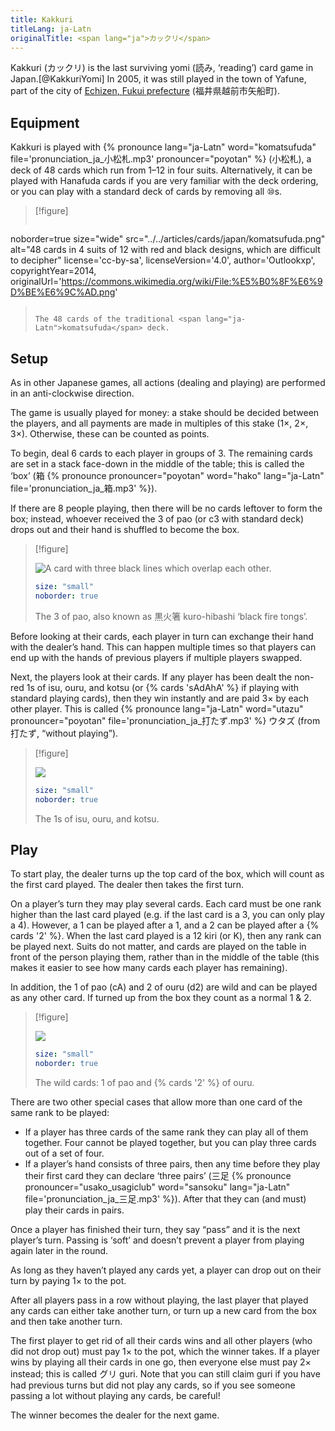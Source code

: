 ```yaml
---
title: Kakkuri
titleLang: ja-Latn
originalTitle: <span lang="ja">カックリ</span>
---
```


<p class="lead">
<Pronounce pronouncer="strawberrybrown"  lang="ja-Latn" file='pronunciation_ja_がっくり.mp3'>Kakkuri</Pronounce> (<span lang="ja">カックリ</span>) is the last surviving <span lang="ja-Latn">yomi</span> (<span lang="ja">読み</span>, ‘reading’) card game in Japan.[@KakkuriYomi] In 2005, it was still played in the town of <span class="noun" lang="ja-Latn">Yafune</span>, part of the city of <a href="https://en.wikipedia.org/wiki/Echizen,_Fukui"><span class="noun" lang="ja-Latn">Echizen</span>, <span class="noun" lang="ja-Latn">Fukui</span> prefecture</a> (<span lang="ja">福井県越前市矢船町</span>).
</p>

## Equipment

<span class="noun" lang="ja-Latn">Kakkuri</span> is played with {% pronounce lang="ja-Latn"
word="komatsufuda" file='pronunciation_ja_小松札.mp3' pronouncer="poyotan" %}
(<span lang="ja">小松札</span>), a deck of 48 cards which run from 1–12 in four
suits. Alternatively, it can be played with <span class="noun" lang="ja-Latn">Hanafuda</span>
cards if you are very familiar with the deck ordering, or you can play with a
standard deck of cards by removing all <Cards>⑩</Cards>s.

> [!figure]
>
> ```yaml
> 
  noborder=true
  size="wide"
  src="../../articles/cards/japan/komatsufuda.png"
  alt="48 cards in 4 suits of 12 with red and black designs, which are difficult to decipher"
  license='cc-by-sa', licenseVersion='4.0', author='Outlookxp', copyrightYear=2014, originalUrl='https://commons.wikimedia.org/wiki/File:%E5%B0%8F%E6%9D%BE%E6%9C%AD.png' 
> ```
>
> The 48 cards of the traditional <span lang="ja-Latn">komatsufuda</span> deck.


## Setup

As in other Japanese games, all actions (dealing and playing) are performed in
an anti-clockwise direction.

The game is usually played for money: a stake should be decided between the
players, and all payments are made in multiples of this stake (1×, 2×, 3×).
Otherwise, these can be counted as points.

To begin, deal 6 cards to each player in groups of 3. The remaining cards are
set in a stack face-down in the middle of the table; this is called the ‘box’
(<span lang="ja">箱</span> {% pronounce pronouncer="poyotan" word="hako"
lang="ja-Latn" file='pronunciation_ja_箱.mp3' %}).

If there are 8 people playing, then there will be no cards leftover to form the box; instead, whoever received the <Cards>3</Cards> of <span lang="ja-Latn">pao</span> (or <Cards>c3</Cards> with standard deck) drops out and their hand is shuffled to become the box.

> [!figure]
>
> ![A card with three black lines which overlap each other.](3pao.jpg)
>
> ```yaml
> size: "small"
> noborder: true
> ```
>
> The 3 of <span lang="ja-Latn">pao</span>, also known as <span lang="ja">黒火箸 </span> <span lang="ja-Latn">kuro-hibashi</span> ‘black fire tongs’.

Before looking at their cards, each player in turn can exchange their hand with
the dealer’s hand. This can happen multiple times so that players can end up
with the hands of previous players if multiple players swapped.

Next, the players look at their cards. If any player has been dealt the non-red
<Cards>1</Cards>s of <span lang="ja-Latn">isu</span>, <span
lang="ja-Latn">ouru</span>, and <span lang="ja-Latn">kotsu</span> (or {% cards
'sAdAhA' %} if playing with standard playing cards), then they win instantly and
are paid 3× by each other player. This is called {% pronounce lang="ja-Latn"
word="utazu" pronouncer="poyotan" file='pronunciation_ja_打たず.mp3' %} <span
lang="ja">ウタズ</span> (from <span lang="ja">打たず</span>, “without playing”).

> [!figure]
>
> ![](utazu.jpg)
>
> ```yaml
> size: "small"
> noborder: true
> ```
>
> The <Cards>1</Cards>s of <span lang="ja-Latn">isu</span>, <span lang="ja-Latn">ouru</span>, and <span lang="ja-Latn">kotsu</span>.

## Play

To start play, the dealer turns up the top card of the box, which will count as
the first card played. The dealer then takes the first turn.

On a player’s turn they may play several cards. Each card must be one rank
higher than the last card played (e.g. if the last card is a <Cards>3</Cards>,
you can only play a <Cards>4</Cards>). However, a <Cards>1</Cards> can be played
after a <Cards>1</Cards>, and a <Cards>2</Cards> can be played after a {% cards
'2' %}. When the last card played is a <Cards>12</Cards> <span
lang="ja-Latn">kiri </span>(or <Cards>K</Cards>), then any rank can be played
next. Suits do not matter, and cards are played on the table in front of the
person playing them, rather than in the middle of the table (this makes it
easier to see how many cards each player has remaining).

In addition, the <Cards>1</Cards> of <span lang="ja-Latn">pao</span> (<Cards>cA</Cards>) and <Cards>2</Cards> of <span lang="ja-Latn">ouru</span> (<Cards>d2</Cards>) are wild and can be played as any other card. If turned up from the box they count as a normal <Cards>1</Cards> &amp; <Cards>2</Cards>.

> [!figure]
>
> ![](wilds.jpg)
>
> ```yaml
> size: "small"
> noborder: true
> ```
>
> The wild cards: <Cards>1</Cards> of <span lang="ja-Latn">pao</span> and {% cards '2' %} of <span lang="ja-Latn">ouru</span>.

There are two other special cases that allow more than one card of the same rank
to be played:

* If a player has three cards of the same rank they can play all of them
  together. Four cannot be played together, but you can play three cards out of
  a set of four.
* If a player’s hand consists of three pairs, then any time before they play
  their first card they can declare ‘three pairs’ (<span lang="ja">三足</span>
  {% pronounce pronouncer="usako_usagiclub" word="sansoku" lang="ja-Latn"
  file='pronunciation_ja_三足.mp3' %}). After that they can (and must) play
  their cards in pairs.

Once a player has finished their turn, they say “pass” and it is the next
player’s turn. Passing is ‘soft’ and doesn’t prevent a player from playing again
later in the round.

As long as they haven’t played any cards yet, a player can drop out on their
turn by paying 1× to the pot.

After all players pass in a row without playing, the last player that played any
cards can either take another turn, or turn up a new card from the box and then
take another turn.

The first player to get rid of all their cards wins and all other players (who
did not drop out) must pay 1× to the pot, which the winner takes. If a player
wins by playing all their cards in one go, then everyone else must pay 2×
instead; this is called <span lang="ja">グリ</span> <span
lang="ja-Latn">guri</span>. Note that you can still claim <span
lang="ja-Latn">guri</span> if you have had previous turns but did not play any
cards, so if you see someone passing a lot without playing any cards, be
careful!

The winner becomes the dealer for the next game.
